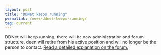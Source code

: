 ```yaml
---
layout: post
title: "DDNet keeps running"
permalink: /news/ddnet-keeps-running/
tag: current
---
```

DDNet will keep running, there will be new administration and forum structure, deen will retire from his active position and will no longer be the person to contact. [Read a detailed explanation on the forum.](//forum.ddnet.org/viewtopic.php?t=2365)
